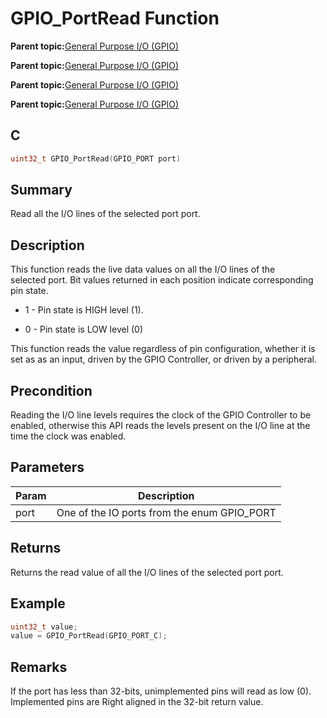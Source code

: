 # GPIO\_PortRead Function

**Parent topic:**[General Purpose I/O \(GPIO\)](GUID-58CDC504-B3EF-44BF-BCCB-7FB20301BF73.md)

**Parent topic:**[General Purpose I/O \(GPIO\)](GUID-11B32F22-DEE1-4458-B547-5C80FDD743FA.md)

**Parent topic:**[General Purpose I/O \(GPIO\)](GUID-FA913A9D-5DA8-49D8-878C-21D79AE2F4BC.md)

**Parent topic:**[General Purpose I/O \(GPIO\)](GUID-24D8C0D2-04AF-4FE8-9AAB-D175C60FD3B8.md)

## C

```c
uint32_t GPIO_PortRead(GPIO_PORT port)
```

## Summary

Read all the I/O lines of the selected port port.

## Description

This function reads the live data values on all the I/O lines of the<br />selected port. Bit values returned in each position indicate corresponding<br />pin state.

-   1 - Pin state is HIGH level \(1\).

-   0 - Pin state is LOW level \(0\)


This function reads the value regardless of pin configuration, whether it is<br />set as as an input, driven by the GPIO Controller, or driven by a peripheral.

## Precondition

Reading the I/O line levels requires the clock of the GPIO Controller to be enabled, otherwise this API reads the levels present on the I/O line at the time the clock was enabled.

## Parameters

|Param|Description|
|-----|-----------|
|port|One of the IO ports from the enum GPIO\_PORT|

## Returns

Returns the read value of all the I/O lines of the selected port port.

## Example

```c
uint32_t value;
value = GPIO_PortRead(GPIO_PORT_C);
```

## Remarks

If the port has less than 32-bits, unimplemented pins will read as low \(0\). Implemented pins are Right aligned in the 32-bit return value.

